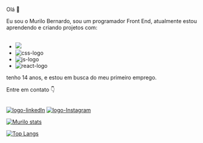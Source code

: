 Olá 👋

Eu sou o Murilo Bernardo, sou um programador Front End, atualmente estou aprendendo e criando projetos com:
<br>
<br>

- <img src="https://img.shields.io/badge/HTML5-E34F26?style=for-the-badge&logo=html5&logoColor=white" />
- <img src="https://img.shields.io/badge/CSS3-1572B6?style=for-the-badge&logo=css3&logoColor=white" alt="css-logo" />
- <img src="https://img.shields.io/badge/JavaScript-323330?style=for-the-badge&logo=javascript&logoColor=F7DF1E" alt="js-logo" />
- <img src="https://img.shields.io/badge/React-20232A?style=for-the-badge&logo=react&logoColor=61DAFB" alt="react-logo" />

tenho 14 anos, e estou em busca do meu primeiro emprego.

Entre em contato :point_down:
<br>
<br>

<a href="https://www.linkedin.com/in/murilo-bernardo-39a92a235/"><img src="https://img.shields.io/badge/LinkedIn-0077B5?style=for-the-badge&logo=linkedin&logoColor=white" alt="logo-linkedln" /></a> <a href="https://www.instagram.com/munzinn.exe/"><img src="https://img.shields.io/badge/Instagram-E4405F?style=for-the-badge&logo=instagram&logoColor=white" alt="logo-Instagram" /></a>


[![Murilo stats](https://github-readme-stats.vercel.app/api?username=murilobernardo)](https://github.com/anuraghazra/github-readme-stats)

[![Top Langs](https://github-readme-stats.vercel.app/api/top-langs/?username=murilobernado)](https://github.com/anuraghazra/github-readme-stats)
